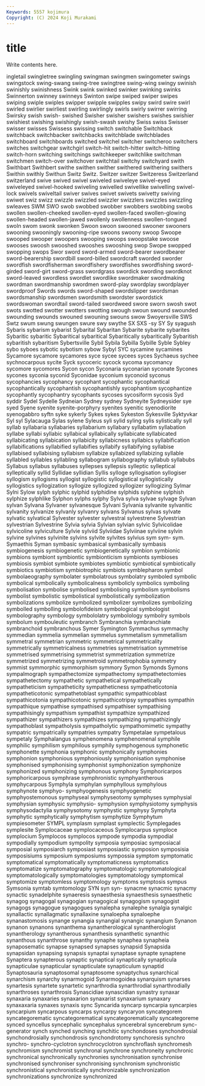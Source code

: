 ```yaml
---
Keywords: 5557 kojimura
Copyright: (C) 2024 Koji Murakami
---
```


# title

Write contents here.



ingletail swingletree swingling swingman
swingmen swingometer swings swingstock swing-swang swing-tree swingtree swing-wing swingy swinish
swinishly swinishness Swink swink swinked swinker swinking swinks Swinnerton swinney
swinneys Swinton swipe swiped swiper swipes swiping swiple swiples swipper
swipple swipples swipy swird swire swirl swirled swirlier swirliest swirling
swirlingly swirls swirly swirrer swirring Swirsky swish swish- swished Swisher
swisher swishers swishes swishier swishiest swishing swishingly swish-swash swishy Swiss
swiss Swisser swisser swisses Swissess swissing switch switchable Switchback switchback
switchbacker switchbacks switchblade switchblades switchboard switchboards switched switchel switcher switcheroo
switchers switches switchgear switchgirl switch-hit switch-hitter switch-hitting switch-horn switching switchings
switchkeeper switchlike switchman switchmen switch-over switchover switchtail switchy switchyard swith
Swithbart Swithbert swithe swithen swither swithered swithering swithers Swithin swithly
Swithun Switz Switz. Switzer switzer Switzeress Switzerland switzerland swive swived
swivel swiveled swiveleye swivel-eyed swiveleyed swivel-hooked swiveling swivelled swivellike swivelling
swivel-lock swivels swiveltail swiver swives swivet swivets swivetty swiving swiwet
swiz swizz swizzle swizzled swizzler swizzlers swizzles swizzling swleaves SWM
SWO swob swobbed swobber swobbers swobbing swobs swollen swollen-cheeked swollen-eyed
swollen-faced swollen-glowing swollen-headed swollen-jawed swollenly swollenness swollen-tongued swoln swom swonk
swonken Swoon swoon swooned swooner swooners swooning swooningly swooning-ripe swoons
swoony swoop Swoope swooped swooper swoopers swooping swoops swoopstake swoose
swooses swoosh swooshed swooshes swooshing swop Swope swopped swopping swops
Swor sword sword-armed sword-bearer swordbearer sword-bearership swordbill sword-billed swordcraft sworded
sworder swordfish swordfisherman swordfishery swordfishes swordfishing sword-girded sword-girt sword-grass swordgrass
swordick swording swordknot sword-leaved swordless swordlet swordlike swordmaker swordmaking swordman
swordmanship swordmen sword-play swordplay swordplayer swordproof Swords swords sword-shaped swordslipper
swordsman swordsmanship swordsmen swordsmith swordster swordstick swordswoman swordtail sword-tailed swordweed
swore sworn swosh swot swots swotted swotter swotters swotting swough
swoun swound swounded swounding swounds swouned swouning swouns swow Swoyersville
SWS Swtz swum swung swungen swure swy swythe SX SXS
-sy SY Sy syagush Sybaris sybarism sybarist Sybarital Sybaritan Sybarite
sybarite sybarites Sybaritic sybaritic Sybaritical sybaritical Sybaritically sybaritically Sybaritish sybaritish
sybaritism Sybertsville Sybil Sybila Sybilla Sybille Syble Sybley sybo syboes
sybotic sybotism sybow Sybyl SYC sycamine sycamines Sycamore sycamore sycamores
syce sycee sycees syces Sychaeus sychee sychnocarpous sycite Syck sycoceric
sycock sycoma sycomancy sycomore sycomores Sycon sycon Syconaria syconarian syconate
Sycones sycones syconia syconid Syconidae syconium syconoid syconus sycophancies sycophancy
sycophant sycophantic sycophantical sycophantically sycophantish sycophantishly sycophantism sycophantize sycophantly sycophantry
sycophants sycoses sycosiform sycosis Syd syddir Sydel Sydelle Sydneian Sydney
sydney Sydneyite Sydneysider sye syed Syene syenite syenite-porphyry syenites syenitic
syenodiorite syenogabbro syftn syke sykerly Sykes sykes Sykeston Sykesville Syktyvkar
Syl syl Sylacauga Sylas sylene Syleus syli sylid syling sylis
sylistically syll syllab syllabaria syllabaries syllabarium syllabary syllabatim syllabation syllabe
syllabi syllabic syllabical syllabically syllabicate syllabicated syllabicating syllabication syllabicity syllabicness
syllabics syllabification syllabifications syllabified syllabifies syllabify syllabifying syllabise syllabised syllabising
syllabism syllabize syllabized syllabizing syllable syllabled syllables syllabling syllabogram syllabography
syllabub syllabubs Syllabus syllabus syllabuses syllepses syllepsis sylleptic sylleptical sylleptically
syllid Syllidae syllidian Syllis sylloge syllogisation syllogiser syllogism syllogisms syllogist
syllogistic syllogistical syllogistically syllogistics syllogization syllogize syllogized syllogizer syllogizing Sylmar
Sylni Sylow sylph sylphic sylphid sylphidine sylphids sylphine sylphish sylphize
sylphlike Sylphon sylphs sylphy Sylva sylva sylvae sylvage Sylvan sylvan
Sylvana Sylvaner sylvanesque Sylvani Sylvania sylvanite sylvanitic sylvanity sylvanize sylvanly
sylvanry sylvans Sylvanus sylvas sylvate sylvatic sylvatical Sylvester sylvester sylvestral
sylvestrene Sylvestrian sylvestrian Sylvestrine Sylvia sylvia Sylvian sylvian sylvic Sylvicolidae
sylvicoline sylviculture Sylvie sylviid Sylviidae Sylviinae sylviine sylvin sylvine sylvines
sylvinite sylvins sylvite sylvites sylvius sym sym- sym. Symaethis Syman
symbasic symbasical symbasically symbasis symbiogenesis symbiogenetic symbiogenetically symbion symbionic symbions
symbiont symbiontic symbionticism symbionts symbioses symbiosis symbiot symbiote symbiotes symbiotic
symbiotical symbiotically symbiotics symbiotism symbiotrophic symbiots symblepharon symbol symbolaeography symbolater
symbolatrous symbolatry symboled symbolic symbolical symbolically symbolicalness symbolicly symbolics symboling
symbolisation symbolise symbolised symbolising symbolism symbolisms symbolist symbolistic symbolistical symbolistically
symbolization symbolizations symbolize symbolized symbolizer symbolizes symbolizing symbolled symbolling symbolofideism
symbological symbologist symbolography symbology symbololatry symbolology symbolry symbols symbolum symbouleutic
symbranch Symbranchia symbranchiate symbranchoid symbranchous Symer Symington Symmachus symmachy symmedian
symmelia symmelian symmelus symmetalism symmetallism symmetral symmetrian symmetric symmetrical symmetricality
symmetrically symmetricalness symmetries symmetrisation symmetrise symmetrised symmetrising symmetrist symmetrization symmetrize
symmetrized symmetrizing symmetroid symmetrophobia symmetry symmist symmorphic symmorphism symmory Symon
Symonds Symons sympalmograph sympathectomize sympathectomy sympathetectomies sympathetectomy sympathetic sympathetical sympathetically
sympatheticism sympatheticity sympatheticness sympatheticotonia sympatheticotonic sympathetoblast sympathic sympathicoblast sympathicotonia sympathicotonic
sympathicotripsy sympathies sympathin sympathique sympathise sympathised sympathiser sympathising sympathisingly sympathism
sympathist sympathize sympathized sympathizer sympathizers sympathizes sympathizing sympathizingly sympathoblast sympatholysis
sympatholytic sympathomimetic sympathy sympatric sympatrically sympatries sympatry Sympetalae sympetalous sympetaly
Symphalangus symphenomena symphenomenal symphile symphilic symphilism symphilous symphily symphogenous symphonetic
symphonette symphonia symphonic symphonically symphonies symphonion symphonious symphoniously symphonisation symphonise
symphonised symphonising symphonist symphonization symphonize symphonized symphonizing symphonous symphony Symphoricarpos
symphoricarpous symphrase symphronistic symphyantherous symphycarpous Symphyla symphylan symphyllous symphylous symphynote
symphyo- symphyogenesis symphyogenetic symphyostemonous symphyseal symphyseotomy symphyses symphysial symphysian symphysic
symphysio- symphysion symphysiotomy symphysis symphysodactylia symphysotomy symphystic symphysy Symphyta symphytic
symphytically symphytism symphytize Symphytum sympiesometer SYMPL symplasm symplast symplectic Symplegades
symplesite Symplocaceae symplocaceous Symplocarpus symploce symplocium Symplocos symplocos sympode sympodia
sympodial sympodially sympodium sympolity symposia symposiac symposiacal symposial symposiarch symposiast
symposiastic symposion symposisia symposisiums symposium symposiums sympossia symptom symptomatic symptomatical
symptomatically symptomaticness symptomatics symptomatize symptomatography symptomatologic symptomatological symptomatologically symptomatologies symptomatology
symptomical symptomize symptomless symptomology symptoms symptosis sympus Symsonia symtab symtomology
SYN syn syn- synacme synacmic synacmy synactic synadelphite synaeresis synaesthesia
synaesthesis synaesthetic synagog synagogal synagogian synagogical synagogism synagogist synagogs synagogue
synagogues synalepha synalephe synalgia synalgic synallactic synallagmatic synallaxine synaloepha synaloephe
synanastomosis synange synangia synangial synangic synangium Synanon synanon synanons synanthema
synantherological synantherologist synantherology synantherous synanthesis synanthetic synanthic synanthous synanthrose synanthy
synaphe synaphea synapheia synaposematic synapse synapsed synapses synapsid Synapsida synapsidan
synapsing synapsis synaptai synaptase synapte synaptene Synaptera synapterous synaptic synaptical
synaptically synapticula synapticulae synapticular synapticulate synapticulum synaptid Synaptosauria synaptosomal synaptosome
synaptychus synarchical synarchism synarchy synarmogoid Synarmogoidea synarquism synarses synartesis synartete
synartetic synarthrodia synarthrodial synarthrodially synarthroses synarthrosis Synascidiae synascidian synastry synaxar
synaxaria synaxaries synaxarion synaxarist synaxarium synaxary synaxaxaria synaxes synaxis sync
Syncarida syncarp syncarpia syncarpies syncarpium syncarpous syncarps syncarpy syncaryon syncategorem
syncategorematic syncategorematical syncategorematically syncategoreme synced syncellus syncephalic syncephalus syncerebral syncerebrum
sync-generator synch synched synching synchitic synchondoses synchondrosial synchondrosially synchondrosis synchondrotomy
synchoresis synchro synchro- synchro-cyclotron synchrocyclotron synchroflash synchromesh synchromism synchromist synchronal
synchrone synchroneity synchronic synchronical synchronically synchronies synchronisation synchronise synchronised synchroniser
synchronising synchronism synchronistic synchronistical synchronistically synchronizable synchronization synchronizations synchronize synchronized
